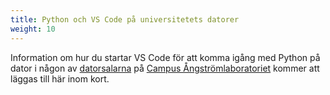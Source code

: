 ```yaml
---
title: Python och VS Code på universitetets datorer
weight: 10
---
```


Information om hur du startar VS Code för att komma igång med Python på dator i någon av
[datorsalarna](/computer-rooms) på [Campus Ångströmlaboratoriet][ångström] kommer att läggas till
här inom kort.

[ångström]: https://angstrom.uu.se/

